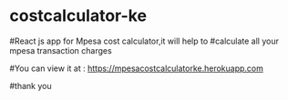 # costcalculator-ke

#React js app for  Mpesa  cost calculator,it will help to
#calculate all your mpesa transaction charges

#You can view it at : https://mpesacostcalculatorke.herokuapp.com

#thank you
